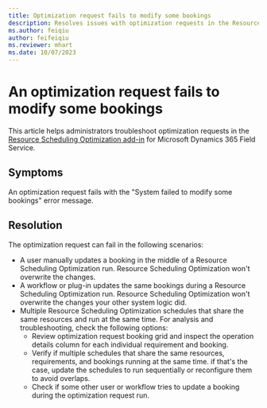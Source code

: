 ```yaml
---
title: Optimization request fails to modify some bookings
description: Resolves issues with optimization requests in the Resource Scheduling Optimization add-in for Dynamics 365 Field Service.
ms.author: feiqiu
author: feifeiqiu
ms.reviewer: mhart
ms.date: 10/07/2023
---
```

# An optimization request fails to modify some bookings

This article helps administrators troubleshoot optimization requests in the [Resource Scheduling Optimization add-in](dynamics365/field-service/rso-overview) for Microsoft Dynamics 365 Field Service.

## Symptoms

An optimization request fails with the "System failed to modify some bookings" error message.

## Resolution

The optimization request can fail in the following scenarios:

- A user manually updates a booking in the middle of a Resource Scheduling Optimization run. Resource Scheduling Optimization won't overwrite the changes.
- A workflow or plug-in updates the same bookings during a Resource Scheduling Optimization run. Resource Scheduling Optimization won't overwrite the changes your other system logic did.
- Multiple Resource Scheduling Optimization schedules that share the same resources and run at the same time. For analysis and troubleshooting, check the following options:
  - Review optimization request booking grid and inspect the operation details column for each individual requirement and booking.
  - Verify if multiple schedules that share the same resources, requirements, and bookings running at the same time. if that's the case, update the schedules to run sequentially or reconfigure them to avoid overlaps.
  - Check if some other user or workflow tries to update a booking during the optimization request run.
